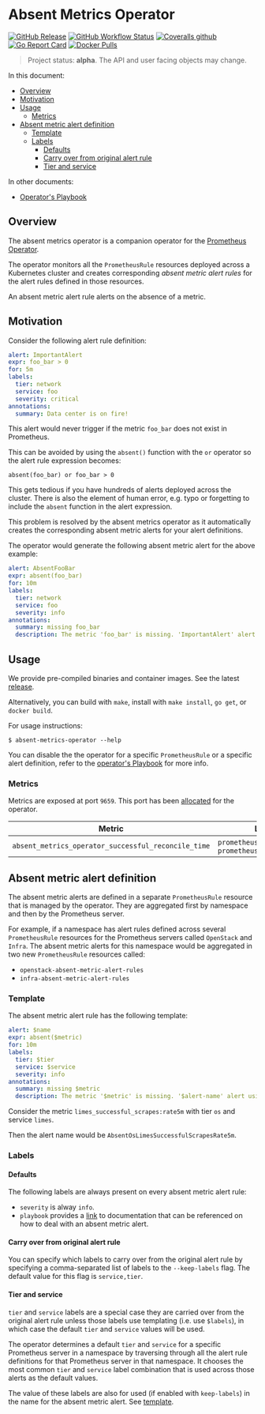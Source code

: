 # Absent Metrics Operator

[![GitHub Release](https://img.shields.io/github/v/release/sapcc/absent-metrics-operator)](https://github.com/sapcc/absent-metrics-operator/releases/latest)
[![GitHub Workflow Status](https://img.shields.io/github/workflow/status/sapcc/absent-metrics-operator/Build%20and%20Test)](https://github.com/sapcc/absent-metrics-operator/actions?query=workflow%3A%22Build+and+Test%22)
[![Coveralls github](https://img.shields.io/coveralls/github/sapcc/absent-metrics-operator)](https://coveralls.io/github/sapcc/absent-metrics-operator)
[![Go Report Card](https://goreportcard.com/badge/github.com/sapcc/absent-metrics-operator)](https://goreportcard.com/report/github.com/sapcc/absent-metrics-operator)
[![Docker Pulls](https://img.shields.io/docker/pulls/sapcc/absent-metrics-operator)](https://hub.docker.com/r/sapcc/absent-metrics-operator)

> Project status: **alpha**. The API and user facing objects may change.

In this document:

- [Overview](#overview)
- [Motivation](#motivation)
- [Usage](#usage)
  - [Metrics](#metrics)
- [Absent metric alert definition](#absent-metric-alert-definition)
  - [Template](#template)
  - [Labels](#labels)
    - [Defaults](#defaults)
    - [Carry over from original alert rule](#carry-over-from-original-alert-rule)
    - [Tier and service](#tier-and-service)

In other documents:

- [Operator's Playbook](./doc/playbook.md)

## Overview

The absent metrics operator is a companion operator for the [Prometheus
Operator](https://github.com/prometheus-operator/prometheus-operator).

The operator monitors all the `PrometheusRule` resources deployed across a
Kubernetes cluster and creates corresponding _absent metric alert rules_ for
the alert rules defined in those resources.

An absent metric alert rule alerts on the absence of a metric.

## Motivation

Consider the following alert rule definition:

```yaml
alert: ImportantAlert
expr: foo_bar > 0
for: 5m
labels:
  tier: network
  service: foo
  severity: critical
annotations:
  summary: Data center is on fire!
```

This alert would never trigger if the metric `foo_bar` does not exist in
Prometheus.

This can be avoided by using the `absent()` function with the `or` operator so
the alert rule expression becomes:

```
absent(foo_bar) or foo_bar > 0
```

This gets tedious if you have hundreds of alerts deployed across the cluster.
There is also the element of human error, e.g. typo or forgetting to include
the `absent` function in the alert expression.

This problem is resolved by the absent metrics operator as it automatically
creates the corresponding absent metric alerts for your alert definitions.

The operator would generate the following absent metric alert for the above
example:

```yaml
alert: AbsentFooBar
expr: absent(foo_bar)
for: 10m
labels:
  tier: network
  service: foo
  severity: info
annotations:
  summary: missing foo_bar
  description: The metric 'foo_bar' is missing. 'ImportantAlert' alert using it may not fire as intended.
```

## Usage

We provide pre-compiled binaries and container images. See the latest
[release](https://github.com/sapcc/absent-metrics-operator/releases/latest).

Alternatively, you can build with `make`, install with `make install`, `go get`, or
`docker build`.

For usage instructions:

```
$ absent-metrics-operator --help
```

You can disable the the operator for a specific `PrometheusRule` or a specific alert definition, refer to the [operator's Playbook](./doc/playbook.md) for more info.

### Metrics

Metrics are exposed at port `9659`. This port has been
[allocated](https://github.com/prometheus/prometheus/wiki/Default-port-allocations)
for the operator.

| Metric                                              | Labels                                            |
| --------------------------------------------------- | ------------------------------------------------- |
| `absent_metrics_operator_successful_reconcile_time` | `prometheusrule_namespace`, `prometheusrule_name` |

## Absent metric alert definition

The absent metric alerts are defined in a separate `PrometheusRule` resource
that is managed by the operator. They are aggregated first by namespace and
then by the Prometheus server.

For example, if a namespace has alert rules defined across several
`PrometheusRule` resources for the Prometheus servers called `OpenStack` and
`Infra`. The absent metric alerts for this namespace would be aggregated in two
new `PrometheusRule` resources called:

- `openstack-absent-metric-alert-rules`
- `infra-absent-metric-alert-rules`

### Template

The absent metric alert rule has the following template:

```yaml
alert: $name
expr: absent($metric)
for: 10m
labels:
  tier: $tier
  service: $service
  severity: info
annotations:
  summary: missing $metric
  description: The metric '$metric' is missing. '$alert-name' alert using it may not fire as intended.
```

Consider the metric `limes_successful_scrapes:rate5m` with tier `os` and
service `limes`.

Then the alert name would be `AbsentOsLimesSuccessfulScrapesRate5m`.

### Labels

#### Defaults

The following labels are always present on every absent metric alert rule:

- `severity` is alway `info`.
- `playbook` provides a [link](./doc/playbook.md) to documentation that can be
  referenced on how to deal with an absent metric alert.

#### Carry over from original alert rule

You can specify which labels to carry over from the original alert rule by
specifying a comma-separated list of labels to the `--keep-labels` flag. The
default value for this flag is `service,tier`.

#### Tier and service

`tier` and `service` labels are a special case they are carried over from the
original alert rule unless those labels use templating (i.e. use `$labels`), in
which case the default `tier` and `service` values will be used.

The operator determines a default `tier` and `service` for a specific
Prometheus server in a namespace by traversing through all the alert rule
definitions for that Prometheus server in that namespace. It chooses the most
common `tier` and `service` label combination that is used across those alerts
as the default values.

The value of these labels are also for used (if enabled with `keep-labels`) in
the name for the absent metric alert. See [template](#Template).
